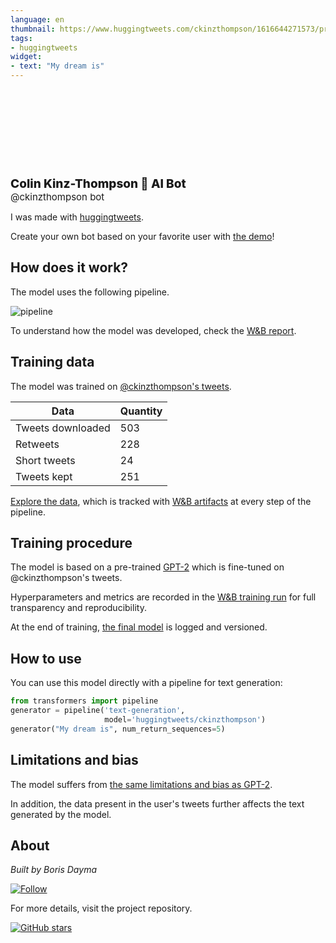 ```yaml
---
language: en
thumbnail: https://www.huggingtweets.com/ckinzthompson/1616644271573/predictions.png
tags:
- huggingtweets
widget:
- text: "My dream is"
---
```


<div>
<div style="width: 132px; height:132px; border-radius: 50%; background-size: cover; background-image: url('https://pbs.twimg.com/profile_images/1229936832764358656/RDxpoKaU_400x400.jpg')">
</div>
<div style="margin-top: 8px; font-size: 19px; font-weight: 800">Colin Kinz-Thompson 🤖 AI Bot </div>
<div style="font-size: 15px">@ckinzthompson bot</div>
</div>

I was made with [huggingtweets](https://github.com/borisdayma/huggingtweets).

Create your own bot based on your favorite user with [the demo](https://colab.research.google.com/github/borisdayma/huggingtweets/blob/master/huggingtweets-demo.ipynb)!

## How does it work?

The model uses the following pipeline.

![pipeline](https://github.com/borisdayma/huggingtweets/blob/master/img/pipeline.png?raw=true)

To understand how the model was developed, check the [W&B report](https://app.wandb.ai/wandb/huggingtweets/reports/HuggingTweets-Train-a-model-to-generate-tweets--VmlldzoxMTY5MjI).

## Training data

The model was trained on [@ckinzthompson's tweets](https://twitter.com/ckinzthompson).

| Data | Quantity |
| --- | --- |
| Tweets downloaded | 503 |
| Retweets | 228 |
| Short tweets | 24 |
| Tweets kept | 251 |

[Explore the data](https://wandb.ai/wandb/huggingtweets/runs/2tph4rst/artifacts), which is tracked with [W&B artifacts](https://docs.wandb.com/artifacts) at every step of the pipeline.

## Training procedure

The model is based on a pre-trained [GPT-2](https://huggingface.co/gpt2) which is fine-tuned on @ckinzthompson's tweets.

Hyperparameters and metrics are recorded in the [W&B training run](https://wandb.ai/wandb/huggingtweets/runs/xoo3o9mc) for full transparency and reproducibility.

At the end of training, [the final model](https://wandb.ai/wandb/huggingtweets/runs/xoo3o9mc/artifacts) is logged and versioned.

## How to use

You can use this model directly with a pipeline for text generation:

```python
from transformers import pipeline
generator = pipeline('text-generation',
                     model='huggingtweets/ckinzthompson')
generator("My dream is", num_return_sequences=5)
```

## Limitations and bias

The model suffers from [the same limitations and bias as GPT-2](https://huggingface.co/gpt2#limitations-and-bias).

In addition, the data present in the user's tweets further affects the text generated by the model.

## About

*Built by Boris Dayma*

[![Follow](https://img.shields.io/twitter/follow/borisdayma?style=social)](https://twitter.com/intent/follow?screen_name=borisdayma)

For more details, visit the project repository.

[![GitHub stars](https://img.shields.io/github/stars/borisdayma/huggingtweets?style=social)](https://github.com/borisdayma/huggingtweets)
